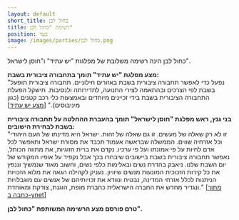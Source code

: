 ```yaml
---
layout: default
short_title: כחול לבן
title: רשימת "כחול לבן"
position: בעד
image: /images/parties/כחול לבן.png
---
```


כחול לבן הינה רשימה משלובת של מפלגות "יש עתיד" ו"חוסן לישראל".

**מצע מפלגת "יש עתיד" תומך בתחבורה ציבורית בשבת:**  
"נפעל כדי לאפשר תחבורה ציבורית בשבת באזורים חילוניים. תחבורה ציבורית תופעל בשבת לפי הצרכים ובהתאמה לצירי התנועה, לתדירותה ולנסיבות. תישקל הפעלת התחבורה הציבורית בשבת בידי זכיינים מיוחדים ובאמצעות כלי רכב קטנים (כגון מיניבוסים)." [[מצע יש עתיד](https://www.yeshatid.org.il/religion_state)]


**בני גנץ, ראש מפלגת "חוסן לישראל" תומך בהעברת ההחלטה על תחבורה ציבורית בשבת לבחירת הישובים:**  
"זו לא רק שאלה של מעשים. זו גם שאלה של זהות. ישראל היא מדינתו של העם היהודי וכל אזרחיה שווים. הממשלה שבראשה אעמוד תכבד את מסורת ישראל ותאפשר לכל אדם לחיות על פי אמונתו ועל פי ערכיו. נקדם את ברית הזוגיות, את מתווה הכותל, נאפשר תחבורה ציבורית בשבת ביישובים שיבחרו בכך אבל נקפיד על אופיו המקודש של יום השבת שלנו. ניאבק בהדרת נשים ובאלימות כלפי נשים, וחשוב מאוד שנמשיך וננפץ את כל קירות הזכוכית המונעות מנשים שיוויון. נעניק לקהילה הגאה את מלוא הזכויות הניתנות לכלל אזרחי המדינה, נבטיח ונוודא את זכויותיהם של אנשים עם מוגבלויות ונגדיר מחדש את החברה הישראלית כחברת מופת, הוגנת, צודקת ומאוחדת." [[מתוך כתבה ב-ynet](https://www.ynet.co.il/articles/0,7340,L-5454672,00.html)]

**טרם פורסם מצע הרשימה המשותפת "כחול לבן".**
